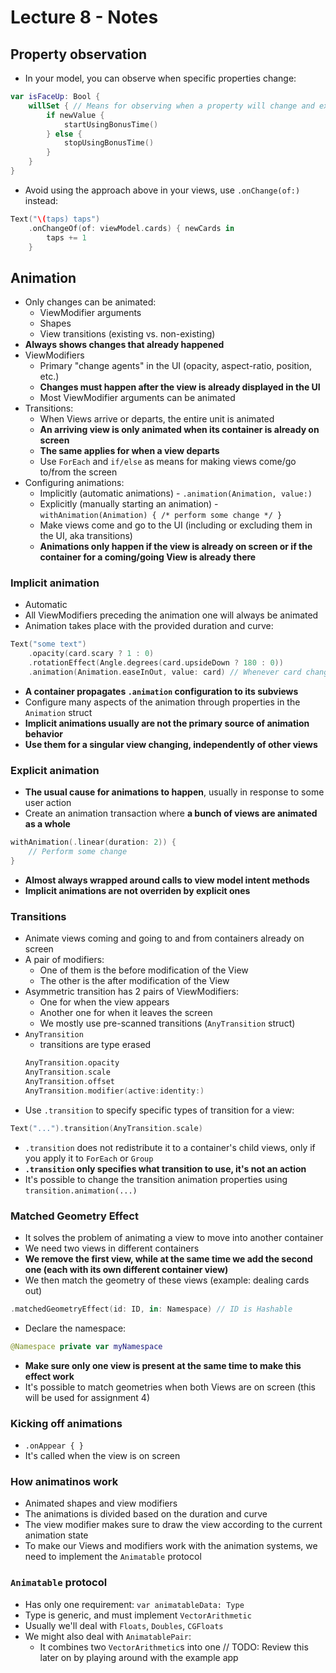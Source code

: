  # Lecture 8 - Notes

 ## Property observation
 - In your model, you can observe when specific properties change:
 ```swift
 var isFaceUp: Bool {
     willSet { // Means for observing when a property will change and execute some code
         if newValue {
             startUsingBonusTime()
         } else {
             stopUsingBonusTime()
         }
     }
 }
 ```
 - Avoid using the approach above in your views, use `.onChange(of:)` instead:
 ```swift
 Text("\(taps) taps")
     .onChangeOf(of: viewModel.cards) { newCards in
         taps += 1
     }
 ```

 ## Animation

 - Only changes can be animated:
   - ViewModifier arguments
   - Shapes
   - View transitions (existing vs. non-existing)
 - **Always shows changes that already happened**
 - ViewModifiers
   - Primary "change agents" in the UI (opacity, aspect-ratio, position, etc.)
   - **Changes must happen after the view is already displayed in the UI**
   - Most ViewModifier arguments can be animated
 - Transitions:
   - When Views arrive or departs, the entire unit is animated
   - **An arriving view is only animated when its container is already on screen**
   - **The same applies for when a view departs**
   - Use `ForEach` and `if/else` as means for making views come/go to/from the screen
 - Configuring animations:
   - Implicitly (automatic animations) - `.animation(Animation, value:)`
   - Explicitly (manually starting an animation) - `withAnimation(Animation) { /* perform some change */ }`
   - Make views come and go to the UI (including or excluding them in the UI, aka transitions)
   - **Animations only happen if the view is already on screen or if the container for a coming/going View is already there**
 
 ### Implicit animation

 - Automatic
 - All ViewModifiers preceding the animation one will always be animated
 - Animation takes place with the provided duration and curve:
 ```swift
 Text("some text")
     .opacity(card.scary ? 1 : 0)
     .rotationEffect(Angle.degrees(card.upsideDown ? 180 : 0))
     .animation(Animation.easeInOut, value: card) // Whenever card changes, the view is animated accordingly
 ```
 - **A container propagates `.animation` configuration to its subviews**
 - Configure many aspects of the animation through properties in the `Animation` struct
 - **Implicit animations usually are not the primary source of animation behavior**
 - **Use them for a singular view changing, independently of other views**
 
 ### Explicit animation

 - **The usual cause for animations to happen**, usually in response to some user action
 - Create an animation transaction where **a bunch of views are animated as a whole**
 ```swift
 withAnimation(.linear(duration: 2)) {
     // Perform some change
 }
 ```
 - **Almost always wrapped around calls to view model intent methods**
 - **Implicit animations are not overriden by explicit ones**

 ### Transitions
 - Animate views coming and going to and from containers already on screen
 - A pair of modifiers:
   - One of them is the before modification of the View
   - The other is the after modification of the View
 - Asymmetric transition has 2 pairs of ViewModifiers:
   - One for when the view appears
   - Another one for when it leaves the screen
   - We mostly use pre-scanned transitions (`AnyTransition` struct)
 - `AnyTransition`
   - transitions are type erased
   ```swift 
   AnyTransition.opacity
   AnyTransition.scale
   AnyTransition.offset
   AnyTransition.modifier(active:identity:)
   ```
 - Use `.transition` to specify specific types of transition for a view:
 ```swift
 Text("...").transition(AnyTransition.scale)
 ```
 - `.transition` does not redistribute it to a container's child views, only if you apply it to `ForEach` or `Group`
 - **`.transition` only specifies what transition to use, it's not an action**
 - It's possible to change the transition animation properties using `transition.animation(...)`

 ### Matched Geometry Effect

 - It solves the problem of animating a view to move into another container
 - We need two views in different containers
 - **We remove the first view, while at the same time we add the second one (each with its own different container view)**
 - We then match the geometry of these views (example: dealing cards out)
 ```swift
 .matchedGeometryEffect(id: ID, in: Namespace) // ID is Hashable
 ```
 - Declare the namespace:
 ```swift
 @Namespace private var myNamespace
 ```
 - **Make sure only one view is present at the same time to make this effect work**
 - It's possible to match geometries when both Views are on screen (this will be used for assignment 4)

 ### Kicking off animations
 
 - `.onAppear { }`
 - It's called when the view is on screen

 ### How animatinos work

 - Animated shapes and view modifiers
 - The animations is divided based on the duration and curve
 - The view modifier makes sure to draw the view according to the current animation state
 - To make our Views and modifiers work with the animation systems, we need to implement the `Animatable` protocol

 ### `Animatable` protocol

 - Has only one requirement: `var animatableData: Type`
 - Type is generic, and must implement `VectorArithmetic`
 - Usually we'll deal with `Floats`, `Doubles`, `CGFloats`
 - We might also deal with `AnimatablePair`:
   - It combines two `VectorArithmetic`s into one // TODO: Review this later on by playing around with the example app

